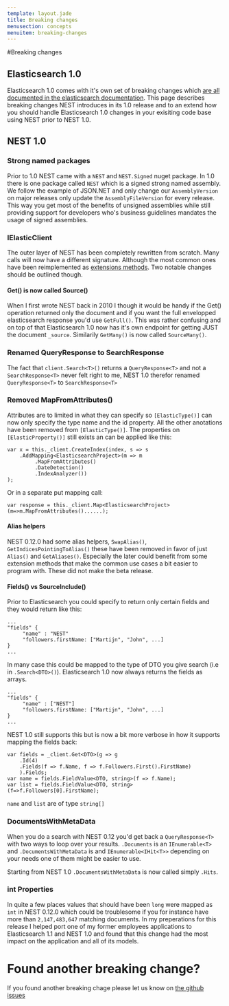 ```yaml
---
template: layout.jade
title: Breaking changes
menusection: concepts
menuitem: breaking-changes
---
```


#Breaking changes

## Elasticsearch 1.0

Elasticsearch 1.0 comes with it's own set of breaking changes which [are all documented in the elasticsearch documentation](http://www.elasticsearch.org/guide/en/elasticsearch/reference/1.x/breaking-changes.html). This page describes breaking changes NEST introduces in its 1.0 release and to an extend how you should handle Elasticsearch 1.0 changes in your exisiting code base using NEST prior to NEST 1.0.

## NEST 1.0

### Strong named packages

Prior to 1.0 NEST came with a `NEST` and `NEST.Signed` nuget package. In 1.0 there is one package called `NEST` which is a signed strong named assembly. We follow the example of JSON.NET and only change our `AssemblyVersion` on major releases only update the `AssemblyFileVersion` for every release. This way you get most of the benefits of unsigned assemblies while still providing support for developers who's business guidelines mandates the usage of signed assemblies.


### IElasticClient

The outer layer of NEST has been completely rewritten from scratch. Many calls will now have a different signature. Although the most common ones have been reimplemented as [extensions methods](http://github.com/elasticsearch/elasticsearch-net/tree/master/src/Nest/ConvenienceExtensions). Two notable changes should be outlined though. 

#### Get() is now called Source()
When I first wrote NEST back in 2010 I though it would be handy if the Get() operation returned only the document and if you want the full envelopped elasticsearch response you'd use `GetFull()`. This was rather confusing and on top of that Elasticsearch 1.0 now has it's own endpoint for getting JUST the document `_source`.
Similarily `GetMany()` is now called `SourceMany()`.

### Renamed QueryResponse to SearchResponse

The fact that `client.Search<T>()` returns a `QueryResponse<T>` and not a `SearchResponse<T>` never felt right to me, NEST 1.0 therefor renamed `QueryResponse<T>` to `SearchResponse<T>`

### Removed MapFromAttributes()

Attributes are to limited in what they can specify so `[ElasticType()]` can now only specify the type name and the id property.
All the other anotations have been removed from `[ElasticType()]`. The properties on `[ElasticProperty()]` still exists an can be applied like this:

    var x = this._client.CreateIndex(index, s => s
        .AddMapping<ElasticsearchProject>(m => m
             .MapFromAttributes()
             .DateDetection()
             .IndexAnalyzer())
    );

Or in a separate put mapping call:

    var response = this._client.Map<ElasticsearchProject>(m=>m.MapFromAttributes()......);

#### Alias helpers

NEST 0.12.0 had some alias helpers, `SwapAlias()`, `GetIndicesPointingToAlias()` these have been removed in favor of just `Alias()` and `GetAliases()`. Especially the later could benefit from some extension methods that make the common use cases a bit easier to program with. These did not make the beta release.

#### Fields() vs SourceInclude()

Prior to Elasticsearch you could specify to return only certain fields  and they would return like this:

    ...
    "fields" {
         "name" : "NEST"
         "followers.firstName: ["Martijn", "John", ...]
    }
    ...

In many case this could be mapped to the type of DTO you give search (i.e in `.Search<DTO>()`). Elasticsearch 1.0 now always returns the fields as arrays.

    ...
    "fields" {
         "name" : ["NEST"]
         "followers.firstName: ["Martijn", "John", ...]
    }
    ...

NEST 1.0 still supports this but is now a bit more verbose in how it supports mapping the fields back:


    var fields = _client.Get<DTO>(g => g
        .Id(4)
        .Fields(f => f.Name, f => f.Followers.First().FirstName)
        ).Fields;
    var name = fields.FieldValue<DTO, string>(f => f.Name);
    var list = fields.FieldValue<DTO, string>(f=>f.Followers[0].FirstName);

`name` and `list` are of type `string[]` 

### DocumentsWithMetaData

When you do a search with NEST 0.12 you'd get back a `QueryResponse<T>` with two ways to loop over your results. `.Documents` is an `IEnumerable<T>` and `.DocumentsWithMetaData` is and `IEnumerable<IHit<T>>` depending on your needs one of them might be easier to use.

Starting from NEST 1.0 `.DocumentsWithMetaData` is now called simply `.Hits`.

### int Properties

In quite a few places values that should have been `long` were mapped as `int` in NEST 0.12.0 which could be troublesome if you for instance have more than `2,147,483,647` matching documents. In my preperations for this release I helped port one of my former employees applications to Elasticsearch 1.1 and NEST 1.0 and found that this change had the most impact on the application and all of its models. 

# Found another breaking change?

If you found another breaking chage please let us know on [the github issues](http://www.github.com/elasticsearch/elasticsearch-net/issues)
 
